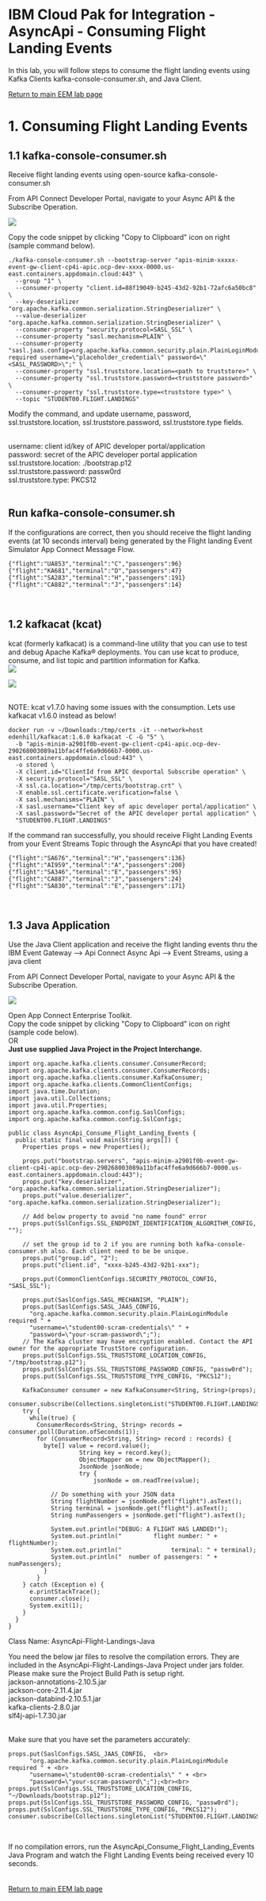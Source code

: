 
# IBM Cloud Pak for Integration - AsyncApi - Consuming Flight Landing Events

In this lab, you will follow steps to consume the flight landing events using Kafka Clients  kafka-console-consumer.sh, and Java Client.
<br>

[Return to main EEM lab page](../index.md#lab-abstracts)

# 1. Consuming Flight Landing Events

## 1.1 kafka-console-consumer.sh

Receive flight landing events using open-source kafka-console-consumer.sh <br>

From API Connect Developer Portal, navigate to your Async API & the Subscribe Operation.<br> 

![](../images/apic-dev-portal-kafka-consumer-client.png)

Copy the code snippet by clicking "Copy to Clipboard" icon on right (sample command below).<br>

```
./kafka-console-consumer.sh --bootstrap-server "apis-minim-xxxxx-event-gw-client-cp4i-apic.ocp-dev-xxxx-0000.us-east.containers.appdomain.cloud:443" \
  --group "1" \
  --consumer-property "client.id=88f19049-b245-43d2-92b1-72afc6a50bc8" \
  --key-deserializer "org.apache.kafka.common.serialization.StringDeserializer" \
  --value-deserializer "org.apache.kafka.common.serialization.StringDeserializer" \
  --consumer-property "security.protocol=SASL_SSL" \
  --consumer-property "sasl.mechanism=PLAIN" \
  --consumer-property "sasl.jaas.config=org.apache.kafka.common.security.plain.PlainLoginModule required username=\"placeholder_credential\" password=\"<SASL_PASSWORD>\";" \
  --consumer-property "ssl.truststore.location=<path to truststore>" \
  --consumer-property "ssl.truststore.password=<truststore password>" \
  --consumer-property "ssl.truststore.type=<truststore type>" \
  --topic "STUDENT00.FLIGHT.LANDINGS"
```
Modify the command, and update username, password, ssl.truststore.location, ssl.truststore.password, ssl.truststore.type fields.<br>

<br>
username: client id/key of APIC developer portal/application <br>
password: secret of the APIC developer portal application <br>
ssl.truststore.location: ./bootstrap.p12 <br>
ssl.truststore.password: passw0rd <br>
ssl.truststore.type: PKCS12 <br>
<br>

## Run kafka-console-consumer.sh

If the configurations are correct, then you should receive the flight landing events (at 10 seconds interval) being generated by the Flight landing Event Simulator App Connect Message Flow.<br>
```
{"flight":"UA853","terminal":"C","passengers":96}
{"flight":"KA681","terminal":"D","passengers":47}
{"flight":"SA283","terminal":"H","passengers":191}
{"flight":"CA882","terminal":"J","passengers":14}
```
<br>


## 1.2 kafkacat (kcat)
kcat (formerly kafkacat) is a command-line utility that you can use to test and debug Apache Kafka® deployments. You can use kcat to produce, consume, and list topic and partition information for Kafka.<br>
![](../images/apic-dev-portal-kafkacat.png)

![](../images/apic-dev-portal-clientid.png)


<br>
NOTE: kcat v1.7.0 having some issues with the consumption. Lets use kafkacat v1.6.0 instead as below! <br>

```
docker run -v ~/Downloads:/tmp/certs -it --network=host edenhill/kafkacat:1.6.0 kafkacat -C -G "5" \
  -b "apis-minim-a2901f0b-event-gw-client-cp4i-apic.ocp-dev-290268003089a11bfac4ffe6a9d666b7-0000.us-east.containers.appdomain.cloud:443" \
  -o stored \
  -X client.id="ClientId from APIC devportal Subscribe operation" \
  -X security.protocol="SASL_SSL" \
  -X ssl.ca.location="/tmp/certs/bootstrap.crt" \
  -X enable.ssl.certificate.verification=false \
  -X sasl.mechanisms="PLAIN" \
  -X sasl.username="Client key of apic developer portal/application" \
  -X sasl.password="Secret of the APIC developer portal application" \
  "STUDENT00.FLIGHT.LANDINGS"
  ```

If the command ran successfully, you should receive Flight Landing Events from your Event Streams Topic through the AsyncApi that you have created! <br>
```
{"flight":"SA676","terminal":"H","passengers":136}
{"flight":"AI959","terminal":"A","passengers":200}
{"flight":"SA346","terminal":"E","passengers":95}
{"flight":"CA887","terminal":"J","passengers":24}
{"flight":"SA830","terminal":"E","passengers":171}
```

<br>


## 1.3 Java Application

Use the Java Client application and receive the flight landing events thru the IBM Event Gateway --> Api Connect Async Api --> Event Streams, using a java client<br>

From API Connect Developer Portal, navigate to your Async API & the Subscribe Operation.<br> 

![](../images/apic-dev-portal-kafka-consumer-java-client.png)

Open App Connect Enterprise Toolkit.
<br>
Copy the code snippet by clicking "Copy to Clipboard" icon on right (sample code below).<br>
OR <br>
<b>Just use supplied Java Project in the Project Interchange. <br></b>

```
import org.apache.kafka.clients.consumer.ConsumerRecord;
import org.apache.kafka.clients.consumer.ConsumerRecords;
import org.apache.kafka.clients.consumer.KafkaConsumer;
import org.apache.kafka.clients.CommonClientConfigs;
import java.time.Duration;
import java.util.Collections;
import java.util.Properties;
import org.apache.kafka.common.config.SaslConfigs;
import org.apache.kafka.common.config.SslConfigs;

public class AsyncApi_Consume_Flight_Landing_Events {
  public static final void main(String args[]) {  
    Properties props = new Properties();

    props.put("bootstrap.servers", "apis-minim-a2901f0b-event-gw-client-cp4i-apic.ocp-dev-290268003089a11bfac4ffe6a9d666b7-0000.us-east.containers.appdomain.cloud:443");
    props.put("key.deserializer", "org.apache.kafka.common.serialization.StringDeserializer");
    props.put("value.deserializer", "org.apache.kafka.common.serialization.StringDeserializer");

    // Add below property to avoid "no name found" error
    props.put(SslConfigs.SSL_ENDPOINT_IDENTIFICATION_ALGORITHM_CONFIG, "");

    // set the group id to 2 if you are running both kafka-console-consumer.sh also. Each client need to be be unique.
    props.put("group.id", "2");
    props.put("client.id", "xxxx-b245-43d2-92b1-xxx");

    props.put(CommonClientConfigs.SECURITY_PROTOCOL_CONFIG, "SASL_SSL");

    props.put(SaslConfigs.SASL_MECHANISM, "PLAIN");
    props.put(SaslConfigs.SASL_JAAS_CONFIG, 
      "org.apache.kafka.common.security.plain.PlainLoginModule required " +
      "username=\"student00-scram-credentials\" " + 
      "password=\"your-scram-password\";");
    // The Kafka cluster may have encryption enabled. Contact the API owner for the appropriate TrustStore configuration.
    props.put(SslConfigs.SSL_TRUSTSTORE_LOCATION_CONFIG, "/tmp/bootstrap.p12");
    props.put(SslConfigs.SSL_TRUSTSTORE_PASSWORD_CONFIG, "passw0rd");
    props.put(SslConfigs.SSL_TRUSTSTORE_TYPE_CONFIG, "PKCS12");

    KafkaConsumer consumer = new KafkaConsumer<String, String>(props);
    consumer.subscribe(Collections.singletonList("STUDENT00.FLIGHT.LANDINGS"));
    try {
      while(true) {
        ConsumerRecords<String, String> records = consumer.poll(Duration.ofSeconds(1));
        for (ConsumerRecord<String, String> record : records) {
          byte[] value = record.value();
					String key = record.key();
					ObjectMapper om = new ObjectMapper();
					JsonNode jsonNode;
					try {
						jsonNode = om.readTree(value);
					
            // Do something with your JSON data
            String flightNumber = jsonNode.get("flight").asText();
            String terminal = jsonNode.get("flight").asText();
            String numPassengers = jsonNode.get("flight").asText();

            System.out.println("DEBUG: A FLIGHT HAS LANDED!");
            System.out.println("         flight number: " + flightNumber);
            System.out.println("              terminal: " + terminal);
            System.out.println("  number of passengers: " + numPassengers);
          }
        }
    } catch (Exception e) {
      e.printStackTrace();
      consumer.close();
      System.exit(1);
    }   
  }
}
```


Class Name: AsyncApi-Flight-Landings-Java <br>

You need the below jar files to resolve the compilation errors. They are included in the AsyncApi-Flight-Landings-Java Project under jars folder. Please make sure the Project Build Path is setup right.<br>
jackson-annotations-2.10.5.jar <br>
jackson-core-2.11.4.jar <br>
jackson-databind-2.10.5.1.jar <br>
kafka-clients-2.8.0.jar <br>
slf4j-api-1.7.30.jar <br>

<br>
Make sure that you have set the parameters accurately: <br>

```
props.put(SaslConfigs.SASL_JAAS_CONFIG,  <br>
      "org.apache.kafka.common.security.plain.PlainLoginModule required " + <br>
      "username=\"student00-scram-credentials\" " + <br>
      "password=\"your-scram-password\";");<br><br>
props.put(SslConfigs.SSL_TRUSTSTORE_LOCATION_CONFIG, "~/Downloads/bootstrap.p12");
props.put(SslConfigs.SSL_TRUSTSTORE_PASSWORD_CONFIG, "passw0rd");
props.put(SslConfigs.SSL_TRUSTSTORE_TYPE_CONFIG, "PKCS12"); 
consumer.subscribe(Collections.singletonList("STUDENT00.FLIGHT.LANDINGS"));
```
<br>

If no compilation errors, run the AsyncApi_Consume_Flight_Landing_Events Java Program and watch the Flight Landing Events being received every 10 seconds.<br>
<br>
<br>
[Return to main EEM lab page](../index.md#lab-abstracts)
